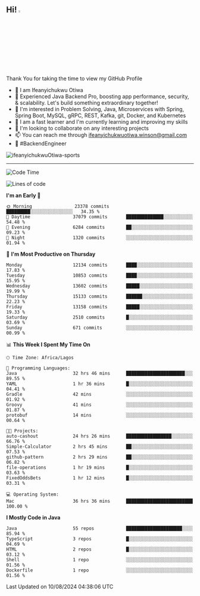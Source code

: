 <!-- BLOG-POST-LIST:START --><!-- BLOG-POST-LIST:END -->

## Hi! <img src="https://media.giphy.com/media/hvRJCLFzcasrR4ia7z/giphy.gif" width="4%"> 

Thank You for taking the time to view my GitHub Profile

- 👋 I am Ifeanyichukwu Otiwa
- 🚀 Experienced Java Backend Pro, boosting app performance, security, & scalability. Let's build something extraordinary together!
- 👀 I'm interested in Problem Solving, Java, Microservices with Spring, Spring Boot, MySQL, gRPC, REST, Kafka, git, Docker, and Kubernetes
- 🌱 I am a fast learner and I'm currently learning and improving my skills
- 💞️ I'm looking to collaborate on any interesting projects
- 📫 You can reach me through ifeanyichukwuotiwa.winson@gmail.com
- 🚀 #BackendEngineer

<p align="left" marginTop="10px"> <img src="https://komarev.com/ghpvc/?username=ifeanyichukwuOtiwa-sports&label=Profile%20views&color=0e75b6&style=for-the-badge" alt="ifeanyichukwuOtiwa-sports" /> </p>

***

<!--START_SECTION:waka-->
![Code Time](http://img.shields.io/badge/Code%20Time-2%2C757%20hrs%2037%20mins-blue)

![Lines of code](https://img.shields.io/badge/From%20Hello%20World%20I%27ve%20Written-16.0%20million%20lines%20of%20code-blue)

**I'm an Early 🐤** 

```text
🌞 Morning                23378 commits       █████████░░░░░░░░░░░░░░░░   34.35 % 
🌆 Daytime                37079 commits       ██████████████░░░░░░░░░░░   54.48 % 
🌃 Evening                6284 commits        ██░░░░░░░░░░░░░░░░░░░░░░░   09.23 % 
🌙 Night                  1320 commits        ░░░░░░░░░░░░░░░░░░░░░░░░░   01.94 % 
```
📅 **I'm Most Productive on Thursday** 

```text
Monday                   12134 commits       ████░░░░░░░░░░░░░░░░░░░░░   17.83 % 
Tuesday                  10853 commits       ████░░░░░░░░░░░░░░░░░░░░░   15.95 % 
Wednesday                13602 commits       █████░░░░░░░░░░░░░░░░░░░░   19.99 % 
Thursday                 15133 commits       ██████░░░░░░░░░░░░░░░░░░░   22.23 % 
Friday                   13158 commits       █████░░░░░░░░░░░░░░░░░░░░   19.33 % 
Saturday                 2510 commits        █░░░░░░░░░░░░░░░░░░░░░░░░   03.69 % 
Sunday                   671 commits         ░░░░░░░░░░░░░░░░░░░░░░░░░   00.99 % 
```


📊 **This Week I Spent My Time On** 

```text
🕑︎ Time Zone: Africa/Lagos

💬 Programming Languages: 
Java                     32 hrs 46 mins      ██████████████████████░░░   89.55 % 
YAML                     1 hr 36 mins        █░░░░░░░░░░░░░░░░░░░░░░░░   04.41 % 
Gradle                   42 mins             ░░░░░░░░░░░░░░░░░░░░░░░░░   01.92 % 
Groovy                   41 mins             ░░░░░░░░░░░░░░░░░░░░░░░░░   01.87 % 
protobuf                 14 mins             ░░░░░░░░░░░░░░░░░░░░░░░░░   00.64 % 

🐱‍💻 Projects: 
auto-cashout             24 hrs 26 mins      █████████████████░░░░░░░░   66.76 % 
Simple-Calculator        2 hrs 45 mins       ██░░░░░░░░░░░░░░░░░░░░░░░   07.53 % 
github-pattern           2 hrs 29 mins       ██░░░░░░░░░░░░░░░░░░░░░░░   06.82 % 
file-operations          1 hr 19 mins        █░░░░░░░░░░░░░░░░░░░░░░░░   03.63 % 
FixedOddsBets            1 hr 12 mins        █░░░░░░░░░░░░░░░░░░░░░░░░   03.31 % 

💻 Operating System: 
Mac                      36 hrs 36 mins      █████████████████████████   100.00 % 
```

**I Mostly Code in Java** 

```text
Java                     55 repos            █████████████████████░░░░   85.94 % 
TypeScript               3 repos             █░░░░░░░░░░░░░░░░░░░░░░░░   04.69 % 
HTML                     2 repos             █░░░░░░░░░░░░░░░░░░░░░░░░   03.12 % 
Shell                    1 repo              ░░░░░░░░░░░░░░░░░░░░░░░░░   01.56 % 
Dockerfile               1 repo              ░░░░░░░░░░░░░░░░░░░░░░░░░   01.56 % 
```




 Last Updated on 10/08/2024 04:38:06 UTC
<!--END_SECTION:waka-->

<!--
<p align="center">
![trophy](https://github-profile-trophy.vercel.app/?username=ifeanyichukwuOtiwa-sports&theme=onedark) (https://github.com/ryo-ma/github-profile-trophy)
</p>
-->

<!---
ifeanyi-otiwa/ifeanyi-otiwa is a ✨ special ✨ repository because its `README.md` (this file) appears on your GitHub profile.
You can click the Preview link to take a look at your changes.
--->
